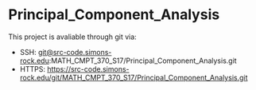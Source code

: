 # Principal_Component_Analysis



This project is avaliable through git via:
- SSH: git@src-code.simons-rock.edu:MATH_CMPT_370_S17/Principal_Component_Analysis.git
- HTTPS: https://src-code.simons-rock.edu/git/MATH_CMPT_370_S17/Principal_Component_Analysis.git
